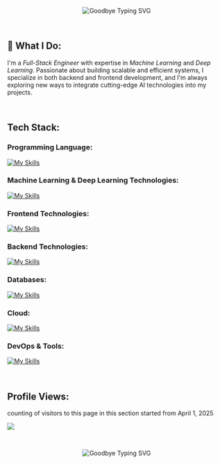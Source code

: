 
<!-- ![Anurag's GitHub stats](https://github-readme-stats.vercel.app/api?username=Mahmoud-Da&show_icons=true&theme=radical)

<!-- https://readme-typing-svg.herokuapp.com/demo/  -->

<p align="center">
  <img src="https://readme-typing-svg.herokuapp.com?font=Fira+Code&weight=1500&size=30&pause=1000&color=3AFF75&width=435&lines=Greetings!!!;I'm+Mahmoud;a+Developer" alt="Goodbye Typing SVG" />
</p>

<br>

## 🚀 What I Do:
I'm a *Full-Stack Engineer* with expertise in *Machine Learning* and *Deep Learning*. Passionate about building scalable and efficient systems,
I specialize in both backend and frontend development, and I'm always exploring new ways to integrate cutting-edge AI technologies into my projects.

<br>

## Tech Stack:

### Programming Language:
[![My Skills](https://skillicons.dev/icons?i=py,ruby,java,js,ts,php)](https://skillicons.dev)

### Machine Learning & Deep Learning Technologies:
[![My Skills](https://skillicons.dev/icons?i=pytorch)](https://skillicons.dev)


### Frontend Technologies:
[![My Skills](https://skillicons.dev/icons?i=html,css,tailwind,jquery,react,vue)](https://skillicons.dev)


### Backend Technologies:
[![My Skills](https://skillicons.dev/icons?i=nextjs,rails,nodejs)](https://skillicons.dev)


### Databases:
[![My Skills](https://skillicons.dev/icons?i=sqlite,mysql,postgres,prisma)](https://skillicons.dev)


### Cloud:
[![My Skills](https://skillicons.dev/icons?i=aws,azure,heroku)](https://skillicons.dev)


### DevOps & Tools:
[![My Skills](https://skillicons.dev/icons?i=git,github,githubactions,docker)](https://skillicons.dev)


<br>

## Profile Views:

counting of visitors to this page in this section started from April 1, 2025

![](https://count.getloli.com/get/@Mahmoud-Da.github.readme)

<br>

<p align="center">
  <img src="https://readme-typing-svg.demolab.com?font=Fira+Code&weight=1500&size=30&pause=1000&color=3AFF75&center=true&vCenter=true&width=435&lines=Thanks+for+visiting!;See+you+soon!" alt="Goodbye Typing SVG" />
</p>
